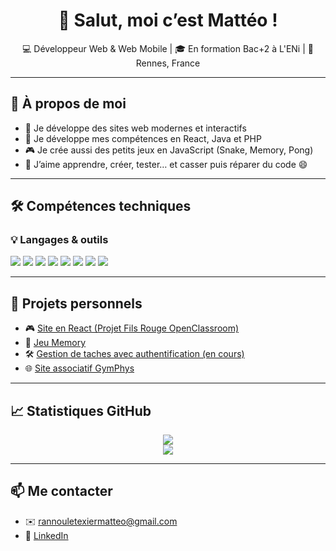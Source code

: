 <h1 align="center">👋 Salut, moi c’est Mattéo !</h1>

<p align="center">
  💻 Développeur Web & Web Mobile | 🎓 En formation Bac+2 à L'ENi | 📍 Rennes, France
</p>

---

## 🧠 À propos de moi

- 🔭 Je développe des sites web modernes et interactifs
- 🌱 Je développe mes compétences en React, Java et PHP
- 🎮 Je crée aussi des petits jeux en JavaScript (Snake, Memory, Pong)
- 💬 J’aime apprendre, créer, tester… et casser puis réparer du code 😄

---

## 🛠️ Compétences techniques

### 💡 Langages & outils

<p>
  <img src="https://img.shields.io/badge/HTML5-E34F26?style=flat&logo=html5&logoColor=white" />
  <img src="https://img.shields.io/badge/CSS3-1572B6?style=flat&logo=css3&logoColor=white" />
  <img src="https://img.shields.io/badge/JavaScript-F7DF1E?style=flat&logo=javascript&logoColor=black" />
  <img src="https://img.shields.io/badge/PHP-777BB4?style=flat&logo=php&logoColor=white" />
  <img src="https://img.shields.io/badge/MySQL-4479A1?style=flat&logo=mysql&logoColor=white" />
  <img src="https://img.shields.io/badge/React-61DAFB?style=flat&logo=react&logoColor=black" />
  <img src="https://img.shields.io/badge/Bootstrap-7952B3?style=flat&logo=bootstrap&logoColor=white" />
  <img src="https://img.shields.io/badge/Java-ED8B00?style=flat&logo=java&logoColor=white" />
</p>

---

## 🚀 Projets personnels

- 🎮 [Site en React (Projet Fils Rouge OpenClassroom)](https://github.com/matteorlt/la-maison-jungle)
- 🧠 [Jeu Memory](https://github.com/matteorlt/memory-game)
- 🛠️ [Gestion de taches avec authentification (en cours)](https://github.com/matteorlt)
- 🌐 [Site associatif GymPhys](https://www.gym-phys-ploermel.fr)

---

## 📈 Statistiques GitHub

<p align="center">
  <img src="https://github-readme-stats.vercel.app/api/top-langs/?username=matteorlt&layout=compact&theme=tokyonight" />
  <br />
  <img src="https://github-readme-activity-graph.vercel.app/graph?username=matteorlt&theme=tokyo-night" />
</p>

---


## 📫 Me contacter

- ✉️ rannouletexiermatteo@gmail.com
- 💼 [LinkedIn](https://www.linkedin.com/in/matteo-rlt)
